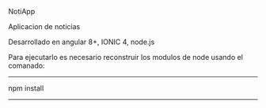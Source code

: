 NotiApp

Aplicacion de noticias

Desarrollado en angular 8+, IONIC 4, node.js

Para ejecutarlo es necesario reconstruir los modulos de node usando el comanado:

***********
npm install
***********